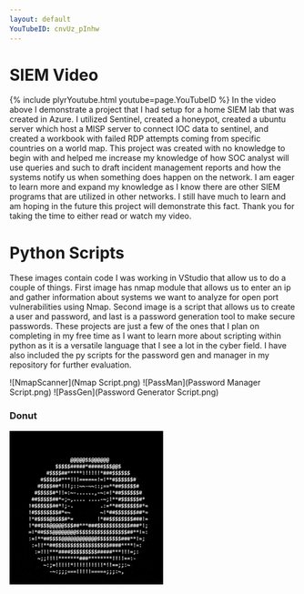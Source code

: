 ```yaml
---
layout: default
YouTubeID: cnvUz_pInhw
---
```






# SIEM Video

{% include plyrYoutube.html youtube=page.YouTubeID %}
In the video above I demonstrate a project that I had setup for a home SIEM lab that was created in Azure. I utilized Sentinel, created a honeypot, created a ubuntu server which host a MISP server to connect IOC data to sentinel, and created a workbook with failed RDP attempts coming from specific countries on a world map. This project was created with no knowledge to begin with and helped me increase my knowledge of how SOC analyst will use queries and such to draft incident management reports and how the systems notify us when something does happen on the network. I am eager to learn more and expand my knowledge as I know there are other SIEM programs that are utilized in other networks. I still have much to learn and am hoping in the future this project will demonstrate this fact. Thank you for taking the time to either read or watch my video. 

# Python Scripts
These images contain code I was working in VStudio that allow us to do a couple of things. First image has nmap module that allows us to enter an ip and gather information about systems we want to analyze for open port vulnerabilities using Nmap. Second image is a script that allows us to create a user and password, and last is a password generation tool to make secure passwords. These projects are just a few of the ones that I plan on completing in my free time as I want to learn more about scripting within python as it is a versatile language that I see a lot in the cyber field. I have also included the py scripts for the password gen and manager in my repository for further evaluation.

![NmapScanner](Nmap Script.png) ![PassMan](Password Manager Script.png) ![PassGen](Password Generator Script.png)


### Donut

![DONUT](donut.gif)
